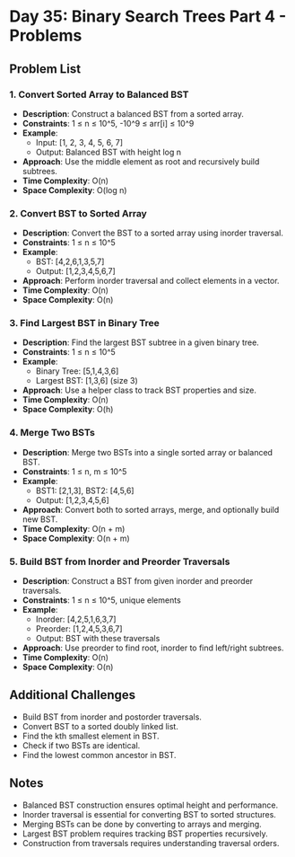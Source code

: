 # Day 35: Binary Search Trees Part 4 - Problems

## Problem List

### 1. Convert Sorted Array to Balanced BST

- **Description**: Construct a balanced BST from a sorted array.
- **Constraints**: 1 ≤ n ≤ 10^5, -10^9 ≤ arr[i] ≤ 10^9
- **Example**:
  - Input: [1, 2, 3, 4, 5, 6, 7]
  - Output: Balanced BST with height log n
- **Approach**: Use the middle element as root and recursively build subtrees.
- **Time Complexity**: O(n)
- **Space Complexity**: O(log n)

### 2. Convert BST to Sorted Array

- **Description**: Convert the BST to a sorted array using inorder traversal.
- **Constraints**: 1 ≤ n ≤ 10^5
- **Example**:
  - BST: [4,2,6,1,3,5,7]
  - Output: [1,2,3,4,5,6,7]
- **Approach**: Perform inorder traversal and collect elements in a vector.
- **Time Complexity**: O(n)
- **Space Complexity**: O(n)

### 3. Find Largest BST in Binary Tree

- **Description**: Find the largest BST subtree in a given binary tree.
- **Constraints**: 1 ≤ n ≤ 10^5
- **Example**:
  - Binary Tree: [5,1,4,3,6]
  - Largest BST: [1,3,6] (size 3)
- **Approach**: Use a helper class to track BST properties and size.
- **Time Complexity**: O(n)
- **Space Complexity**: O(h)

### 4. Merge Two BSTs

- **Description**: Merge two BSTs into a single sorted array or balanced BST.
- **Constraints**: 1 ≤ n, m ≤ 10^5
- **Example**:
  - BST1: [2,1,3], BST2: [4,5,6]
  - Output: [1,2,3,4,5,6]
- **Approach**: Convert both to sorted arrays, merge, and optionally build new BST.
- **Time Complexity**: O(n + m)
- **Space Complexity**: O(n + m)

### 5. Build BST from Inorder and Preorder Traversals

- **Description**: Construct a BST from given inorder and preorder traversals.
- **Constraints**: 1 ≤ n ≤ 10^5, unique elements
- **Example**:
  - Inorder: [4,2,5,1,6,3,7]
  - Preorder: [1,2,4,5,3,6,7]
  - Output: BST with these traversals
- **Approach**: Use preorder to find root, inorder to find left/right subtrees.
- **Time Complexity**: O(n)
- **Space Complexity**: O(n)

## Additional Challenges

- Build BST from inorder and postorder traversals.
- Convert BST to a sorted doubly linked list.
- Find the kth smallest element in BST.
- Check if two BSTs are identical.
- Find the lowest common ancestor in BST.

## Notes

- Balanced BST construction ensures optimal height and performance.
- Inorder traversal is essential for converting BST to sorted structures.
- Merging BSTs can be done by converting to arrays and merging.
- Largest BST problem requires tracking BST properties recursively.
- Construction from traversals requires understanding traversal orders.
